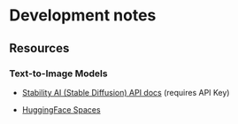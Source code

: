 # Development notes

## Resources

### Text-to-Image Models

- [Stability AI (Stable Diffusion) API docs](https://api.stability.ai/docs#tag/v1generation/operation/textToImage) (requires API Key)

- [HuggingFace Spaces](https://huggingface.co/spaces)